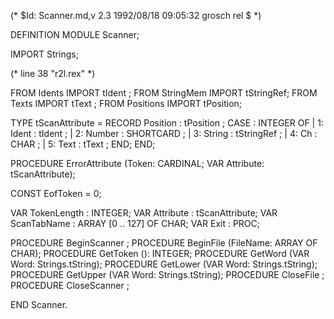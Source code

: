 (* $Id: Scanner.md,v 2.3 1992/08/18 09:05:32 grosch rel $ *)

DEFINITION MODULE Scanner;

IMPORT Strings;

(* line 38 "r2l.rex" *)


FROM Idents	IMPORT tIdent	;
FROM StringMem	IMPORT tStringRef;
FROM Texts	IMPORT tText	;
FROM Positions	IMPORT tPosition;

TYPE
   tScanAttribute	= RECORD
	      Position	: tPosition	;
	 CASE : INTEGER OF
	 | 1: Ident	: tIdent	;
	 | 2: Number	: SHORTCARD	;
	 | 3: String	: tStringRef	;
	 | 4: Ch	: CHAR		;
	 | 5: Text	: tText		;
	 END;
      END;

PROCEDURE ErrorAttribute (Token: CARDINAL; VAR Attribute: tScanAttribute);


CONST EofToken	= 0;

VAR TokenLength	: INTEGER;
VAR Attribute	: tScanAttribute;
VAR ScanTabName	: ARRAY [0 .. 127] OF CHAR;
VAR Exit	: PROC;

PROCEDURE BeginScanner	;
PROCEDURE BeginFile	(FileName: ARRAY OF CHAR);
PROCEDURE GetToken	(): INTEGER;
PROCEDURE GetWord	(VAR Word: Strings.tString);
PROCEDURE GetLower	(VAR Word: Strings.tString);
PROCEDURE GetUpper	(VAR Word: Strings.tString);
PROCEDURE CloseFile	;
PROCEDURE CloseScanner	;

END Scanner.
